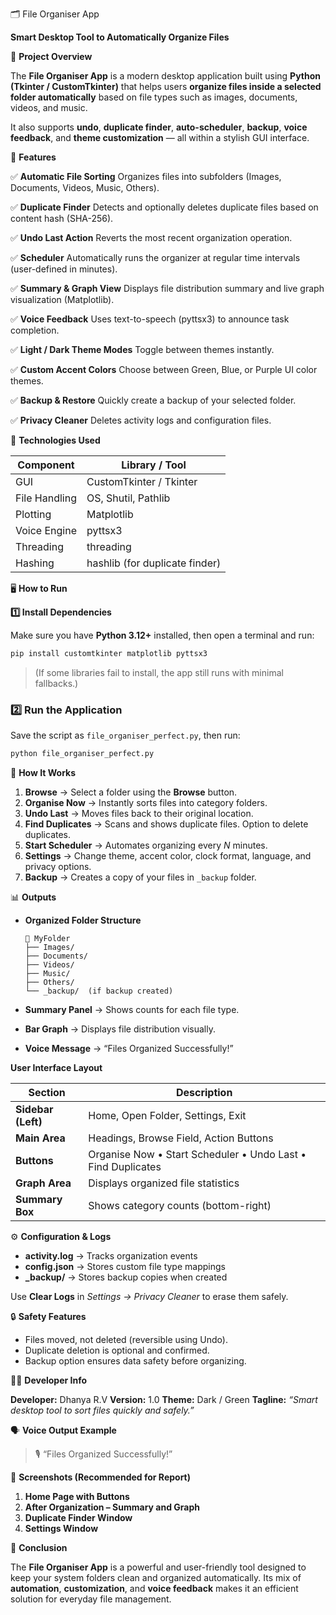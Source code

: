 🗂️ File Organiser App

**Smart Desktop Tool to Automatically Organize Files**


📘 **Project Overview**

The **File Organiser App** is a modern desktop application built using **Python (Tkinter / CustomTkinter)** that helps users **organize files inside a selected folder automatically** based on file types such as images, documents, videos, and music.

It also supports **undo**, **duplicate finder**, **auto-scheduler**, **backup**, **voice feedback**, and **theme customization** — all within a stylish GUI interface.

 🚀 **Features**

✅ **Automatic File Sorting**
Organizes files into subfolders (Images, Documents, Videos, Music, Others).

✅ **Duplicate Finder**
Detects and optionally deletes duplicate files based on content hash (SHA-256).

✅ **Undo Last Action**
Reverts the most recent organization operation.

✅ **Scheduler**
Automatically runs the organizer at regular time intervals (user-defined in minutes).

✅ **Summary & Graph View**
Displays file distribution summary and live graph visualization (Matplotlib).

✅ **Voice Feedback**
Uses text-to-speech (pyttsx3) to announce task completion.

✅ **Light / Dark Theme Modes**
Toggle between themes instantly.

✅ **Custom Accent Colors**
Choose between Green, Blue, or Purple UI color themes.

✅ **Backup & Restore**
Quickly create a backup of your selected folder.

✅ **Privacy Cleaner**
Deletes activity logs and configuration files.

🧰 **Technologies Used**

| Component     | Library / Tool                 |
| ------------- | ------------------------------ |
| GUI           | CustomTkinter / Tkinter        |
| File Handling | OS, Shutil, Pathlib            |
| Plotting      | Matplotlib                     |
| Voice Engine  | pyttsx3                        |
| Threading     | threading                      |
| Hashing       | hashlib (for duplicate finder) |

 🖥️ **How to Run**

**1️⃣ Install Dependencies**

Make sure you have **Python 3.12+** installed, then open a terminal and run:

```bash
pip install customtkinter matplotlib pyttsx3
```

> (If some libraries fail to install, the app still runs with minimal fallbacks.)

### **2️⃣ Run the Application**

Save the script as `file_organiser_perfect.py`, then run:

```bash
python file_organiser_perfect.py
```

📂 **How It Works**

1. **Browse** → Select a folder using the **Browse** button.
2. **Organise Now** → Instantly sorts files into category folders.
3. **Undo Last** → Moves files back to their original location.
4. **Find Duplicates** → Scans and shows duplicate files. Option to delete duplicates.
5. **Start Scheduler** → Automates organizing every *N* minutes.
6. **Settings** → Change theme, accent color, clock format, language, and privacy options.
7. **Backup** → Creates a copy of your files in `_backup` folder.

📊 **Outputs**

* **Organized Folder Structure**

  ```
  📁 MyFolder
  ├── Images/
  ├── Documents/
  ├── Videos/
  ├── Music/
  ├── Others/
  └── _backup/  (if backup created)
  ```

* **Summary Panel** → Shows counts for each file type.
* **Bar Graph** → Displays file distribution visually.
* **Voice Message** → “Files Organized Successfully!”

 **User Interface Layout**

| Section            | Description                                                  |
| ------------------ | ------------------------------------------------------------ |
| **Sidebar (Left)** | Home, Open Folder, Settings, Exit                            |
| **Main Area**      | Headings, Browse Field, Action Buttons                       |
| **Buttons**        | Organise Now • Start Scheduler • Undo Last • Find Duplicates |
| **Graph Area**     | Displays organized file statistics                           |
| **Summary Box**    | Shows category counts (bottom-right)                         |


⚙️ **Configuration & Logs**

* **activity.log** → Tracks organization events
* **config.json** → Stores custom file type mappings
* **_backup/** → Stores backup copies when created

Use **Clear Logs** in *Settings → Privacy Cleaner* to erase them safely.

🔒 **Safety Features**

* Files moved, not deleted (reversible using Undo).
* Duplicate deletion is optional and confirmed.
* Backup option ensures data safety before organizing.

🧑‍💻 **Developer Info**

**Developer:** Dhanya R.V
**Version:** 1.0
**Theme:** Dark / Green
**Tagline:** *“Smart desktop tool to sort files quickly and safely.”*


🗣️ **Voice Output Example**

> 🎙️ “Files Organized Successfully!”

 📸 **Screenshots (Recommended for Report)**

1. **Home Page with Buttons**
2. **After Organization – Summary and Graph**
3. **Duplicate Finder Window**
4. **Settings Window**

🏁 **Conclusion**

The **File Organiser App** is a powerful and user-friendly tool designed to keep your system folders clean and organized automatically.
Its mix of **automation**, **customization**, and **voice feedback** makes it an efficient solution for everyday file management.

